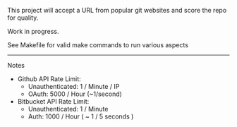 This project will accept a URL from popular git websites and score the repo for quality.

Work in progress.

See Makefile for valid make commands to run various aspects

----

Notes

- Github API Rate Limit:
  - Unauthenticated: 1 / Minute / IP
  - OAuth: 5000 / Hour (~1/second)
- Bitbucket API Rate Limit:
  - Unauthenticated: 1 / Minute
  - Auth: 1000 / Hour ( ~ 1 / 5 seconds )
